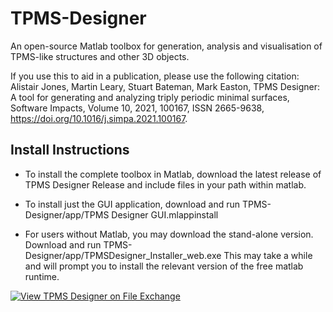 # TPMS-Designer

An open-source Matlab toolbox for generation, analysis and visualisation of TPMS-like structures and other 3D objects.

If you use this to aid in a publication, please use the following citation:
Alistair Jones, Martin Leary, Stuart Bateman, Mark Easton, TPMS Designer: A tool for generating and analyzing triply periodic minimal surfaces, Software Impacts, Volume 10, 2021, 100167, ISSN 2665-9638, https://doi.org/10.1016/j.simpa.2021.100167.

## Install Instructions

- To install the complete toolbox in Matlab, download 
the latest release of TPMS Designer Release and include files in your path within matlab.

- To install just the GUI application, download and run
TPMS-Designer/app/TPMS Designer GUI.mlappinstall 

- For users without Matlab, you may download the stand-alone version.
Download and run TPMS-Designer/app/TPMSDesigner_Installer_web.exe 
This may take a while and will prompt you to install the relevant version of the free matlab runtime.

[![View TPMS Designer on File Exchange](https://www.mathworks.com/matlabcentral/images/matlab-file-exchange.svg)](https://au.mathworks.com/matlabcentral/fileexchange/78838-tpms-designer)
